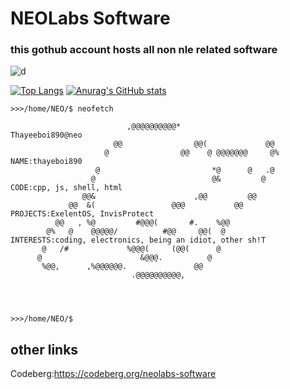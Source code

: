 # NEOLabs Software

### this gothub account hosts all non nle related software

![d](https://github.com/NEOLabs-software/NEOLabs-software/assets/101670923/b4a22533-f4b0-4e6b-92cd-0795d0327624)

[![Top Langs](https://github-readme-stats.vercel.app/api/top-langs/?username=NEOLabs-software&layout=donut&theme=transparent)](https://github.com/anuraghazra/github-readme-stats)
     [![Anurag's GitHub stats](https://github-readme-stats.vercel.app/api?username=NEOLabs-software&theme=transparent)](https://github.com/anuraghazra/github-readme-stats)
```
>>>/home/NEO/$ neofetch

                          ,@@@@@@@@@@*                           Thayeeboi890@neo
                       @@                @@(             @@      
                     @                @@    @ @@@@@@@     @%     NAME:thayeboi890
                   @                         *@      @   .@      
                  @                          @&         @        CODE:cpp, js, shell, html
                @@&                      ,@@         @@          
             @@  &(                 @@@           @@             PROJECTS:ExelentOS, InvisProtect
          @@   , %@         #@@@(       #.    %@@                
        @%   @    @@@@@/          #@@     @@(  @                 INTERESTS:coding, electronics, being an idiot, other sh!T
       @   /#             %@@@(     (@@(      @                  
      @                      &@@@.          @                    
       %@@,      ,%@@@@@@.               @@                      
                           .@@@@@@@@@@,                          
                                                                 
                                                                 
                                                                 
     
>>>/home/NEO/$
```
                                                                 
## other links

Codeberg:https://codeberg.org/neolabs-software